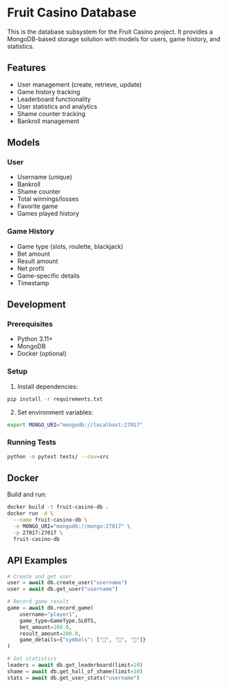 # Fruit Casino Database

This is the database subsystem for the Fruit Casino project. It provides a MongoDB-based storage solution with models for users, game history, and statistics.

## Features

- User management (create, retrieve, update)
- Game history tracking
- Leaderboard functionality
- User statistics and analytics
- Shame counter tracking
- Bankroll management

## Models

### User
- Username (unique)
- Bankroll
- Shame counter
- Total winnings/losses
- Favorite game
- Games played history

### Game History
- Game type (slots, roulette, blackjack)
- Bet amount
- Result amount
- Net profit
- Game-specific details
- Timestamp

## Development

### Prerequisites
- Python 3.11+
- MongoDB
- Docker (optional)

### Setup

1. Install dependencies:
```bash
pip install -r requirements.txt
```

2. Set environment variables:
```bash
export MONGO_URI="mongodb://localhost:27017"
```

### Running Tests

```bash
python -m pytest tests/ --cov=src
```

## Docker

Build and run:
```bash
docker build -t fruit-casino-db .
docker run -d \
  --name fruit-casino-db \
  -e MONGO_URI="mongodb://mongo:27017" \
  -p 27017:27017 \
  fruit-casino-db
```

## API Examples

```python
# Create and get user
user = await db.create_user("username")
user = await db.get_user("username")

# Record game result
game = await db.record_game(
    username="player1",
    game_type=GameType.SLOTS,
    bet_amount=100.0,
    result_amount=200.0,
    game_details={"symbols": ["🍎", "🍎", "🍎"]}
)

# Get statistics
leaders = await db.get_leaderboard(limit=10)
shame = await db.get_hall_of_shame(limit=10)
stats = await db.get_user_stats("username")
